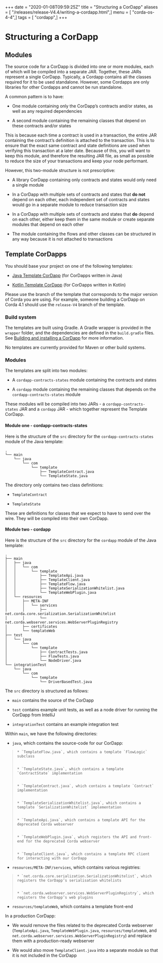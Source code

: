 +++
date = "2020-01-08T09:59:25Z"
title = "Structuring a CorDapp"
aliases = [ "/releases/release-V4.4/writing-a-cordapp.html",]
menu = [ "corda-os-4-4",]
tags = [ "cordapp",]
+++


# Structuring a CorDapp


## Modules

The source code for a CorDapp is divided into one or more modules, each of which will be compiled into a separate JAR.
                Together, these JARs represent a single CorDapp. Typically, a Cordapp contains all the classes required for it to be
                used standalone. However, some Cordapps are only libraries for other Cordapps and cannot be run standalone.

A common pattern is to have:


* One module containing only the CorDapp’s contracts and/or states, as well as any required dependencies


* A second module containing the remaining classes that depend on these contracts and/or states


This is because each time a contract is used in a transaction, the entire JAR containing the contract’s definition is
                attached to the transaction. This is to ensure that the exact same contract and state definitions are used when
                verifying this transaction at a later date. Because of this, you will want to keep this module, and therefore the
                resulting JAR file, as small as possible to reduce the size of your transactions and keep your node performant.

However, this two-module structure is not prescriptive:


* A library CorDapp containing only contracts and states would only need a single module


* In a CorDapp with multiple sets of contracts and states that **do not** depend on each other, each independent set of
                        contracts and states would go in a separate module to reduce transaction size


* In a CorDapp with multiple sets of contracts and states that **do** depend on each other, either keep them in the
                        same module or create separate modules that depend on each other


* The module containing the flows and other classes can be structured in any way because it is not attached to
                        transactions



## Template CorDapps

You should base your project on one of the following templates:


* [Java Template CorDapp](https://github.com/corda/cordapp-template-java) (for CorDapps written in Java)


* [Kotlin Template CorDapp](https://github.com/corda/cordapp-template-kotlin) (for CorDapps written in Kotlin)


Please use the branch of the template that corresponds to the major version of Corda you are using. For example,
                someone building a CorDapp on Corda 4.1 should use the `release-V4` branch of the template.


### Build system

The templates are built using Gradle. A Gradle wrapper is provided in the `wrapper` folder, and the dependencies are
                    defined in the `build.gradle` files. See [Building and installing a CorDapp](cordapp-build-systems.md) for more information.

No templates are currently provided for Maven or other build systems.


### Modules

The templates are split into two modules:


* A `cordapp-contracts-states` module containing the contracts and states


* A `cordapp` module containing the remaining classes that depends on the `cordapp-contracts-states` module


These modules will be compiled into two JARs - a `cordapp-contracts-states` JAR and a `cordapp` JAR - which
                    together represent the Template CorDapp.


#### Module one - cordapp-contracts-states

Here is the structure of the `src` directory for the `cordapp-contracts-states` module of the Java template:

```none
.
└── main
    └── java
        └── com
            └── template
                ├── TemplateContract.java
                └── TemplateState.java
```
The directory only contains two class definitions:


* `TemplateContract`


* `TemplateState`


These are definitions for classes that we expect to have to send over the wire. They will be compiled into their own
                        CorDapp.


#### Module two - cordapp

Here is the structure of the `src` directory for the `cordapp` module of the Java template:

```none
.
├── main
│   ├── java
│   │   └── com
│   │       └── template
│   │           ├── TemplateApi.java
│   │           ├── TemplateClient.java
│   │           ├── TemplateFlow.java
│   │           ├── TemplateSerializationWhitelist.java
│   │           └── TemplateWebPlugin.java
│   └── resources
│       ├── META-INF
│       │   └── services
│       │       ├── net.corda.core.serialization.SerializationWhitelist
│       │       └── net.corda.webserver.services.WebServerPluginRegistry
│       ├── certificates
│       └── templateWeb
├── test
│   └── java
│       └── com
│           └── template
│               ├── ContractTests.java
│               ├── FlowTests.java
│               └── NodeDriver.java
└── integrationTest
    └── java
        └── com
            └── template
                └── DriverBasedTest.java
```
The `src` directory is structured as follows:


* `main` contains the source of the CorDapp


* `test` contains example unit tests, as well as a node driver for running the CorDapp from IntelliJ


* `integrationTest` contains an example integration test


Within `main`, we have the following directories:


* `java`, which contains the source-code for our CorDapp:

> 
> 
>     * `TemplateFlow.java`, which contains a template `FlowLogic` subclass
> 
> 
>     * `TemplateState.java`, which contains a template `ContractState` implementation
> 
> 
>     * `TemplateContract.java`, which contains a template `Contract` implementation
> 
> 
>     * `TemplateSerializationWhitelist.java`, which contains a template `SerializationWhitelist` implementation
> 
> 
>     * `TemplateApi.java`, which contains a template API for the deprecated Corda webserver
> 
> 
>     * `TemplateWebPlugin.java`, which registers the API and front-end for the deprecated Corda webserver
> 
> 
>     * `TemplateClient.java`, which contains a template RPC client for interacting with our CorDapp
> 
> 

* `resources/META-INF/services`, which contains various registries:

> 
> 
>     * `net.corda.core.serialization.SerializationWhitelist`, which registers the CorDapp’s serialisation whitelists
> 
> 
>     * `net.corda.webserver.services.WebServerPluginRegistry`, which registers the CorDapp’s web plugins
> 
> 

* `resources/templateWeb`, which contains a template front-end


In a production CorDapp:


* We would remove the files related to the deprecated Corda webserver (`TemplateApi.java`,
                                `TemplateWebPlugin.java`, `resources/templateWeb`, and `net.corda.webserver.services.WebServerPluginRegistry`)
                                and replace them with a production-ready webserver


* We would also move `TemplateClient.java` into a separate module so that it is not included in the CorDapp




